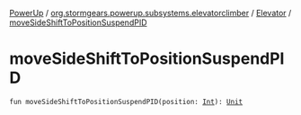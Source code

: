[PowerUp](../../index.md) / [org.stormgears.powerup.subsystems.elevatorclimber](../index.md) / [Elevator](index.md) / [moveSideShiftToPositionSuspendPID](./move-side-shift-to-position-suspend-p-i-d.md)

# moveSideShiftToPositionSuspendPID

`fun moveSideShiftToPositionSuspendPID(position: `[`Int`](https://kotlinlang.org/api/latest/jvm/stdlib/kotlin/-int/index.html)`): `[`Unit`](https://kotlinlang.org/api/latest/jvm/stdlib/kotlin/-unit/index.html)
